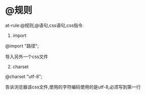 # @规则

at-rule:@规则,@语句,css语句,css指令

1. import

@import "路径";

导入另外一个css文件

2. charset

@charset "utf-8";

告诉浏览器该css文件,使用的字符编码使用的是utf-8,必须写到第一行


